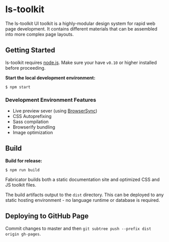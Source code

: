 # ls-toolkit

The ls-toolkit UI toolkit is a highly-modular design system for rapid web page development. It contains different materials that can be assembled into more complex page layouts.

## Getting Started

ls-toolkit requires [node.js](http://nodejs.org). Make sure your have `v0.10` or higher installed before proceeding.

**Start the local development environment:**

```
$ npm start
```

### Development Environment Features

- Live preview sever (using [BrowserSync](http://www.browsersync.io/))
- CSS Autoprefixing
- Sass compilation
- Browserify bundling
- Image optimization

## Build

**Build for release:**

```
$ npm run build
```

Fabricator builds both a static documentation site and optimized CSS and JS toolkit files.

The build artifacts output to the `dist` directory. This can be deployed to any static hosting environment - no language runtime or database is required.

## Deploying to GitHub Page

Commit changes to master and then `git subtree push --prefix dist origin gh-pages`.